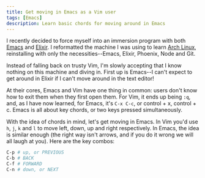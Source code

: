 ```yaml
---
title: Get moving in Emacs as a Vim user
tags: [Emacs]
description: Learn basic chords for moving around in Emacs
---
```


I recently decided to force myself into an immersion program with both
[Emacs][emacs] and [Elixir][elixir]. I reformatted the machine I was using to
learn [Arch Linux][arch], reinstalling with only the necessities--Emacs, Elixir,
Phoenix, Node and Git.

Instead of falling back on trusty Vim, I'm slowly accepting that I know nothing
on this machine and diving in. First up is Emacs--I can't expect to get around
in Elixir if I can't move around in the text editor!

At their cores, Emacs and Vim have one thing in common: users don't know how to
exit them when they first open them. For Vim, it ends up being `:q`, and, as I
have now learned, for Emacs, it's `C-x C-c`, or control + x, control + c. Emacs
is all about key chords, or two keys pressed simultaneously.

With the idea of chords in mind, let's get moving in Emacs. In Vim you'd use `h`,
`j`, `k` and `l` to move left, down, up and right respectively. In Emacs, the
idea is similar enough (the right way isn't arrows, and if you do it wrong we
will all laugh at you). Here are the key combos:

``` bash
C-p # up, or PREVIOUS
C-b # BACK
C-f # FORWARD
C-n # down, or NEXT
```

[emacs]: https://www.gnu.org/software/emacs/
[elixir]: https://elixir-lang.org
[arch]: https://www.archlinux.org
